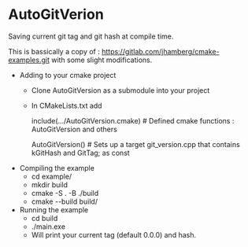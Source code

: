 # AutoGitVerion
Saving current git tag and git hash at compile time.

This is bassically a copy of : https://gitlab.com/jhamberg/cmake-examples.git with some slight modifications.

- Adding to your cmake project
    - Clone AutoGitVersion as a submodule into your project
    - In CMakeLists.txt add

        include(.../AutoGitVersion.cmake) # Defined cmake functions : AutoGitVersion and others
      
        AutoGitVersion()                  # Sets up a target git_version.cpp that contains  kGitHash and GitTag; as const
- Compiling the example 
   - cd example/
   - mkdir build
   - cmake -S . -B ./build
   - cmake --build build/
- Running the example
   - cd build
   - ./main.exe
   - Will print your current tag (default 0.0.0) and hash. 
